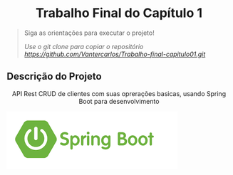 <h1 align="center">Trabalho Final do Capítulo 1</h1>

> Siga as orientações para executar o projeto!
> 
>  *Use o git clone para copiar o repositório https://github.com/Vantercarlos/Trabalho-final-capitulo01.git*


## Descrição do Projeto
<p align="center">API Rest CRUD de clientes com suas oprerações basicas, usando Spring Boot para desenvolvimento</p>

![Spring Boot](https://github.com/Vantercarlos/dscatalog-bootcamp-devsuperior/blob/master/download.png)